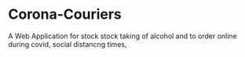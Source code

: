 # Corona-Couriers
A Web Application for stock stock taking of alcohol and to order online during covid, social distancng times,
